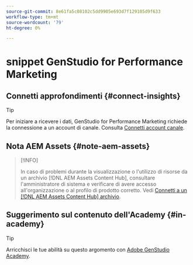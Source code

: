 ```yaml
---
source-git-commit: 8e61fa5c08102c5dd9905e693d7f129105d9f633
workflow-type: tm+mt
source-wordcount: '79'
ht-degree: 0%

---
```

# snippet GenStudio for Performance Marketing

## Connetti approfondimenti {#connect-insights}

>[!TIP]
>
>Per iniziare a ricevere i dati, GenStudio for Performance Marketing richiede la connessione a un account di canale. Consulta [Connetti account canale](/help/user-guide/connectors/connect-channel.md).

## Nota AEM Assets {#note-aem-assets}

>[!INFO]
>
>In caso di problemi durante la visualizzazione o l&#39;utilizzo di risorse da un archivio [!DNL AEM Assets Content Hub], consultare l&#39;amministratore di sistema e verificare di avere accesso all&#39;organizzazione o al profilo di prodotto corretto. Vedi [Connetti a un [!DNL AEM Assets Content Hub] archivio](/help/user-guide/content/connect-aem-repo.md).

## Suggerimento sul contenuto dell&#39;Academy {#in-academy}

>[!TIP]
>
>Arricchisci le tue abilità su questo argomento con [Adobe GenStudio Academy](https://learningmanager.adobe.com/genstudioacademy).
